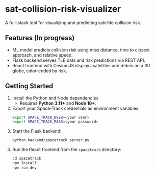# sat-collision-risk-visualizer

A full-stack tool for visualizing and predicting satellite collision risk.

## Features (In progress)

- ML model predicts collision risk using miss distance, time to closest approach, and relative speed.
- Flask backend serves TLE data and risk predictions via REST API.
- React frontend with CesiumJS displays satellites and debris on a 3D globe, color-coded by risk.

## Getting Started

1. Install the Python and Node dependencies.
   - Requires **Python 3.11+** and **Node 18+**.
2. Export your Space-Track credentials as environment variables:
   ```bash
   export SPACE_TRACK_USER=<your user>
   export SPACE_TRACK_PASS=<your password>
   ```
3. Start the Flask backend:
   ```bash
   python backend/spacetrack_server.py
   ```
4. Run the React frontend from the `spacetrack` directory:
   ```bash
   cd spacetrack
   npm install
   npm run dev
   ```
